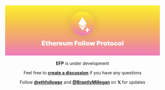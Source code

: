 ![EFP Banner](public/banner.png)

<div align="center">

**EFP** is under development

Feel free to [**create a discussion**](https://github.com/ethereumfollowprotocol/app/discussions/new/choose) if you have any questions

Follow [**@ethfollowpr**](https://x.com/ethfollowpr) and [**@BrantlyMillegan**](https://x.com/BrantlyMillegan) on **𝕏** for updates

</div>
